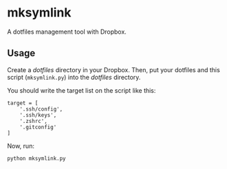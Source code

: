 # mksymlink

A dotfiles management tool with Dropbox.


## Usage

Create a _dotfiles_ directory in your Dropbox.
Then, put your dotfiles and this script (`mksymlink.py`) into the _dotfiles_ directory.

You should write the target list on the script like this:

```
target = [
    '.ssh/config',
    '.ssh/keys',
    '.zshrc',
    '.gitconfig'
]
```

Now, run:

```
python mksymlink.py
```
